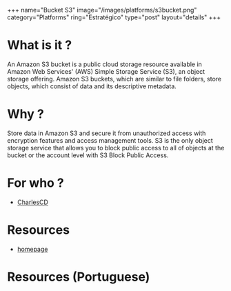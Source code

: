 +++
name="Bucket S3"
image="/images/platforms/s3bucket.png"
category="Platforms"
ring="Estratégico"
type="post"
layout="details"
+++

# What is it ?

An Amazon S3 bucket is a public cloud storage resource available in Amazon Web Services' (AWS) Simple Storage Service (S3), an object storage offering. Amazon S3 buckets, which are similar to file folders, store objects, which consist of data and its descriptive metadata.

# Why ?

Store data in Amazon S3 and secure it from unauthorized access with encryption features and access management tools. S3 is the only object storage service that allows you to block public access to all of objects at the bucket or the account level with S3 Block Public Access.


# For who ?
* [CharlesCD](https://charlescd.io/)

# Resources
* [homepage](https://aws.amazon.com/s3/)


# Resources (Portuguese)
